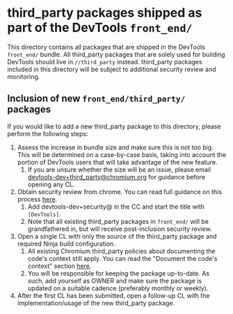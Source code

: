 # third_party packages shipped as part of the DevTools `front_end/`

This directory contains all packages that are shipped in the DevTools `front_end/` bundle.
All third_party packages that are solely used for building DevTools should live in `//third_party` instead.
third_party packages included in this directory will be subject to additional security review and monitoring.

## Inclusion of new `front_end/third_party/` packages

If you would like to add a new third_party package to this directory, please perform the following steps:

1. Assess the increase in bundle size and make sure this is not too big.
This will be determined on a case-by-case basis, taking into account the portion of DevTools users that will take advantage of the new feature.
    1. If you are unsure whether the size will be an issue, please email devtools-dev+third_party@chromium.org for guidance before opening any CL.
1. Obtain security review from chrome. You can read full guidance on this process [here](https://www.chromium.org/Home/chromium-security/security-reviews).
    1. Add devtools-dev+security@ in the CC and start the title with `[DevTools]`.
    1. Note that all existing third_party packages in `front_end/` will be grandfathered in, but will receive post-inclusion security review.
1. Open a single CL with only the source of the third_party package and required Ninja build configuration.
    1. All existing Chromium third_party policies about documenting the code's context still apply.
    You can read the "Document the code's context" section [here](https://chromium.googlesource.com/chromium/src.git/+/master/docs/adding_to_third_party.md#document-the-code_s-context).
    1. You will be responsible for keeping the package up-to-date.
    As such, add yourself as OWNER and make sure the package is updated on a suitable cadence (preferably monthly or weekly).
1. After the first CL has been submitted, open a follow-up CL with the implementation/usage of the new third_party package.
